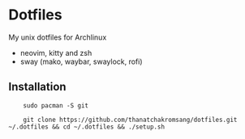 # Dotfiles

My unix dotfiles for Archlinux

- neovim, kitty and zsh
- sway (mako, waybar, swaylock, rofi)

## __Installation__

```
    sudo pacman -S git

    git clone https://github.com/thanatchakromsang/dotfiles.git ~/.dotfiles && cd ~/.dotfiles && ./setup.sh
```
